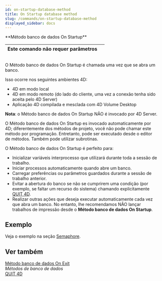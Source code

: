 ```yaml
---
id: on-startup-database-method
title: On Startup database method
slug: /commands/on-startup-database-method
displayed_sidebar: docs
---
```


<!--REF #_command_.Metodo banco de dados On Startup.Syntax-->**Método banco de dados On Startup**<!-- END REF-->
<!--REF #_command_.Metodo banco de dados On Startup.Params-->
| Este comando não requer parâmetros |  |
| --- | --- |

<!-- END REF-->

## 

<!--REF #_command_.Metodo banco de dados On Startup.Summary-->O Método banco de dados On Startup é chamada uma vez que se abra um banco.<!-- END REF-->

Isso ocorre nos seguintes ambientes 4D:

* 4D em modo local
* 4D em modo remoto (do lado do cliente, uma vez a conexão tenha sido aceita pelo 4D Server)
* Aplicação 4D compilada e mesclada com 4D Volume Desktop

**Nota**: o Método banco de dados On Startup NÃO é invocado por 4D Server.

O Método banco de dados On Startup es invocado automaticamente por 4D; diferentemente dos métodos de projeto, você não pode chamar este método por programação. Entretanto, pode ser executado desde o editor de métodos. Também pode utilizar subrotinas.

O Método banco de dados On Startup é perfeito para:

* Inicializar variáveis interprocesso que utilizará durante toda a sessão de trabalho.
* Iniciar processos automaticamente quando abre um banco.
* Carregar preferências ou parâmetros guardados durante a sessão de trabalho anterior.
* Evitar a abertura do banco se não se cumprirem uma condição (por exemplo, se faltar um recurso do sistema) chamando explicitamente [QUIT 4D](quit-4d.md).
* Realizar outras ações que deseja executar automaticamente cada vez que abra um banco.
No entanto, lhe recomendamos NÃO lançar trabalhos de impressão desde o **Método banco de dados On Startup**. 

## Exemplo 

Veja o exemplo na seção [Semaphore](semaphore.md).

## Ver também 

[Método banco de dados On Exit](metodo-banco-de-dados-on-exit.md)  
*Métodos de banco de dados*  
[QUIT 4D](quit-4d.md)  